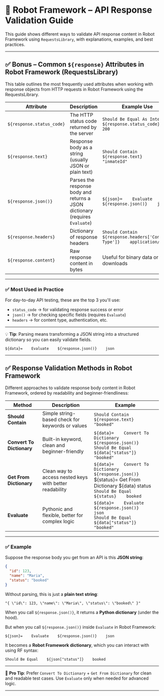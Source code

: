# 🧪 Robot Framework – API Response Validation Guide

This guide shows different ways to validate API response content in Robot Framework using `RequestsLibrary`, with explanations, examples, and best practices.

---

## ✅ Bonus – Common `${response}` Attributes in Robot Framework (RequestsLibrary)

This table outlines the most frequently used attributes when working with response objects from HTTP requests in Robot Framework using the RequestsLibrary.

| Attribute                 | Description                                                   | Example Use |
|--------------------------|---------------------------------------------------------------|--------------|
| `${response.status_code}` | The HTTP status code returned by the server                   | `Should Be Equal As Integers    ${response.status_code}    200` |
| `${response.text}`        | Response body as a string (usually JSON or plain text)        | `Should Contain    ${response.text}    "inmateId"` |
| `${response.json()}`      | Parses the response body and returns a JSON dictionary (requires `Evaluate`) | `${json}=    Evaluate    ${response.json()}    json` |
| `${response.headers}`     | Dictionary of response headers                                | `Should Contain    ${response.headers['Content-Type']}    application/json` |
| `${response.content}`     | Raw response content in bytes                                 | Useful for binary data or file downloads |

---

### ✅ Most Used in Practice

For day-to-day API testing, these are the top 3 you'll use:

- `status_code` → for validating response success or error
- `json()` → for checking specific fields (requires `Evaluate`)
- `headers` → for content type, authentication, etc.

---

💡 **Tip**: Parsing means transforming a JSON string into a structured dictionary so you can easily validate fields.

```robot
${data}=    Evaluate    ${response.json()}    json
```

---

## ✅ Response Validation Methods in Robot Framework

Different approaches to validate response body content in Robot Framework, ordered by readability and beginner-friendliness:

| Method                  | Description                                  | Example |
|-------------------------|----------------------------------------------|---------|
| **Should Contain**      | Simple string-based check for keywords or values | `Should Contain    ${response.text}    "booked"` |
| **Convert To Dictionary** | Built-in keyword, clean and beginner-friendly | `${data}=    Convert To Dictionary    ${response.json()}`<br>`Should Be Equal    ${data["status"]}    "booked"` |
| **Get From Dictionary** | Clean way to access nested keys with better readability | `${data}=    Convert To Dictionary    ${response.json()}`<br>${status}=    Get From Dictionary    ${data}    status<br>`Should Be Equal    ${status}    booked` |
| **Evaluate**            | Pythonic and flexible, better for complex logic | `${data}=    Evaluate    ${response.json()}    json`<br>`Should Be Equal    ${data["status"]}    "booked"` |

---

### ✅ Example

Suppose the response body you get from an API is this **JSON string**:

```json
{
  "id": 123,
  "name": "Maria",
  "status": "booked"
}
```

Without parsing, this is just a **plain text string**:

```text
"{ \"id\": 123, \"name\": \"Maria\", \"status\": \"booked\" }"
```

When you call `${response.json()}`, it returns a **Python dictionary** (under the hood).

But when you call `${response.json()}` inside `Evaluate` in Robot Framework:

```robot
${json}=    Evaluate    ${response.json()}    json
```

It becomes a **Robot Framework dictionary**, which you can interact with using RF syntax:

```robot
Should Be Equal    ${json["status"]}    booked
```

---

🧠 **Pro Tip**: Prefer `Convert To Dictionary` + `Get From Dictionary` for clean and readable test cases. Use `Evaluate` only when needed for advanced logic.

---

